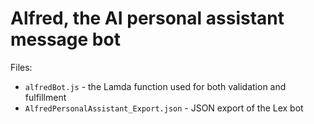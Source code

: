 # Alfred, the AI personal assistant message bot

Files:

- `alfredBot.js` - the Lamda function used for both validation and fulfillment
- `AlfredPersonalAssistant_Export.json` - JSON export of the Lex bot
